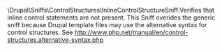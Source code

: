 \Drupal\Sniffs\ControlStructures\InlineControlStructureSniff.Verifies that inline control statements are not present. This Sniff overides
the generic sniff because Drupal template files may use the alternative
syntax for control structures. See
http://www.php.net/manual/en/control-structures.alternative-syntax.php